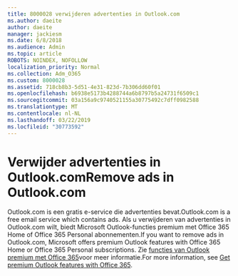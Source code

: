 ```yaml
---
title: 8000028 verwijderen advertenties in Outlook.com
ms.author: daeite
author: daeite
manager: jackiesm
ms.date: 6/8/2018
ms.audience: Admin
ms.topic: article
ROBOTS: NOINDEX, NOFOLLOW
localization_priority: Normal
ms.collection: Adm_O365
ms.custom: 8000028
ms.assetid: 718cb8b3-5d51-4e31-823d-7b306dd60f01
ms.openlocfilehash: b6938e5173b4288744a6b8797b5a24731f6509c1
ms.sourcegitcommit: 03a156a9c9740521155a30775492c7dff0982588
ms.translationtype: MT
ms.contentlocale: nl-NL
ms.lasthandoff: 03/22/2019
ms.locfileid: "30773592"
---
```

# <a name="remove-ads-in-outlookcom"></a><span data-ttu-id="5e49e-102">Verwijder advertenties in Outlook.com</span><span class="sxs-lookup"><span data-stu-id="5e49e-102">Remove ads in Outlook.com</span></span>

<span data-ttu-id="5e49e-103">Outlook.com is een gratis e-service die advertenties bevat.</span><span class="sxs-lookup"><span data-stu-id="5e49e-103">Outlook.com is a free email service which contains ads.</span></span> <span data-ttu-id="5e49e-104">Als u verwijderen van advertenties in Outlook.com wilt, biedt Microsoft Outlook-functies premium met Office 365 Home of Office 365 Personal abonnementen.</span><span class="sxs-lookup"><span data-stu-id="5e49e-104">If you want to remove ads in Outlook.com, Microsoft offers premium Outlook features with Office 365 Home or Office 365 Personal subscriptions.</span></span> <span data-ttu-id="5e49e-105">Zie [functies van Outlook premium met Office 365](https://go.microsoft.com/fwlink/?linkid=872181)voor meer informatie.</span><span class="sxs-lookup"><span data-stu-id="5e49e-105">For more information, see [Get premium Outlook features with Office 365](https://go.microsoft.com/fwlink/?linkid=872181).</span></span>
  

